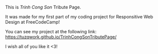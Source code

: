 This is <em>Trinh Cong Son</em> Tribute Page.

It was made for my first part of my coding project for Responsitive Web Design at FreeCodeCamp!

You can see my project at the following link: https://tuzqwork.github.io/TrinhCongSonTributePage/

I wish all of you like it <3!
